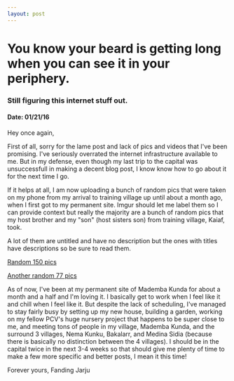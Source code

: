 ```yaml
---
layout: post
---
```

# You know your beard is getting long when you can see it in your periphery.
### Still figuring this internet stuff out.
#### Date: 01/21/16

Hey once again,

First of all, sorry for the lame post and lack of pics and videos that I've been promising.
I've seriously overrated the internet infrastructure available to me.
But in my defense, even though my last trip to the capital was unsuccessfull in making a decent blog post, I know know how to go about it for the next time I go.

If it helps at all, I am now uploading a bunch of random pics that were taken on my phone from my arrival to training village up until about a month ago, when I first got to my permanent site.
Imgur should let me label them so I can provide context but really the majority are a bunch of random pics that my host brother and my "son" (host sisters son) from training village, Kaiaf, took.


A lot of them are untitled and have no description but the ones with titles have descriptions so be sure to read them.

[Random 150 pics](http://imgur.com/a/jJ23j)

[Another random 77 pics](http://imgur.com/a/paOGi)


As of now, I've been at my permanent site of Mademba Kunda for about a month and a half and I'm loving it.
I basically get to work when I feel like it and chill when I feel like it.
But despite the lack of scheduling, I've managed to stay fairly busy by setting up my new house, building a garden, working on my fellow PCV's huge nursery project that happens to be super close to me, and meeting tons of people in my village, Mademba Kunda, and the surround 3 villages, Nema Kunku, Bakalarr, and Medina Sidia (because there is basically no distinction between the 4 villages).
I should be in the capital twice in the next 3-4 weeks so that should give me plenty of time to make a few more specific and better posts, I mean it this time!

Forever yours, 
Fanding Jarju
